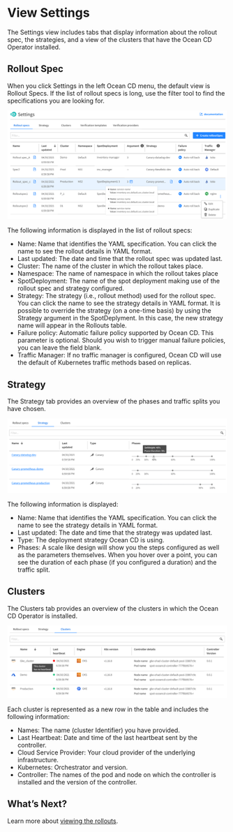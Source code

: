 <meta name="robots" content="noindex">

# View Settings

The Settings view includes tabs that display information about the rollout spec, the strategies, and a view of the clusters that have the Ocean CD Operator installed.

## Rollout Spec

When you click Settings in the left Ocean CD menu, the default view is Rollout Specs. If the list of rollout specs is long, use the filter tool to find the specifications you are looking for.

<img src="/ocean-cd/_media/tutorials-settings-01a.png" />

The following information is displayed in the list of rollout specs:
- Name: Name that identifies the YAML specification. You can click the name to see the rollout details in YAML format.
- Last updated: The date and time that the rollout spec was updated last.
- Cluster: The name of the cluster in which the rollout takes place.
- Namespace: The name of namespace in which the rollout takes place
- SpotDeployment: The name of the spot deployment making use of the rollout spec and strategy configured.
- Strategy: The strategy (i.e., rollout method) used for the rollout spec. You can click the name to see the strategy details in YAML format. It is possible to override the strategy (on a one-time basis) by using the Strategy argument in the SpotDeplyment. In this case, the new strategy name will appear in the Rollouts table.
- Failure policy: Automatic failure policy supported by Ocean CD. This parameter is optional. Should you wish to trigger manual failure policies, you can leave the field blank.
- Traffic Manager: If no traffic manager is configured, Ocean CD will use the default of Kubernetes traffic methods based on replicas.

## Strategy

The Strategy tab provides an overview of the phases and traffic splits you have chosen.

<img src="/ocean-cd/_media/tutorials-settings-04.png" />

The following information is displayed:
- Name: Name that identifies the YAML specification. You can click the name to see the strategy details in YAML format.
- Last updated: The date and time that the strategy was updated last.
- Type: The deployment strategy Ocean CD is using.
- Phases: A scale like design will show you the steps configured as well as the parameters themselves. When you hover over a point, you can see the duration of each phase (if you configured a duration) and the traffic split.

## Clusters

The Clusters tab provides an overview of the clusters in which the Ocean CD Operator is installed.

<img src="/ocean-cd/_media/tutorials-settings-05.png" />

Each cluster is represented as a new row in the table and includes the following information:
- Names: The name (cluster Identifier) you have provided.
- Last Heartbeat: Date and time of the last heartbeat sent by the controller.
- Cloud Service Provider: Your cloud provider of the underlying infrastructure.
- Kubernetes: Orchestrator and version.
- Controller: The names of the pod and node on which the controller is installed and the version of the controller.

## What’s Next?

Learn more about [viewing the rollouts](ocean-cd/tutorials/view-rollouts/).
